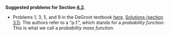 **Suggested problems for Section [4.2](https://mml.johnmyersmath.com/stats-book/chapters/random-variables.html#probability-measures-of-random-variables).**

* Problems 1, 3, 5, and 9 in the DeGroot textbook [here](https://drive.google.com/file/d/1RucgrRtvByhzndlEuu9vY7zT-eP6X10h/view?usp=drive_link). [Solutions (section 3.1)](https://drive.google.com/file/d/1Rudy9eDGTeqdglDv1Ks_6go6gNLlEutJ/view?usp=drive_link). The authors refer to a "p.f.", which stands for a _probability function_. This is what we call a _probability mass function_.